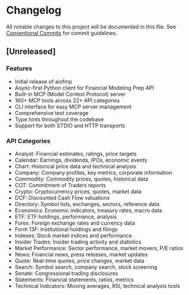 # Changelog

All notable changes to this project will be documented in this file. See [Conventional Commits](https://conventionalcommits.org) for commit guidelines.

## [Unreleased]

### Features
- Initial release of aiofmp
- Async-first Python client for Financial Modeling Prep API
- Built-in MCP (Model Context Protocol) server
- 160+ MCP tools across 22+ API categories
- CLI interface for easy MCP server management
- Comprehensive test coverage
- Type hints throughout the codebase
- Support for both STDIO and HTTP transports

### API Categories
- Analyst: Financial estimates, ratings, price targets
- Calendar: Earnings, dividends, IPOs, economic events
- Chart: Historical price data and technical analysis
- Company: Company profiles, key metrics, corporate information
- Commodity: Commodity prices, quotes, historical data
- COT: Commitment of Traders reports
- Crypto: Cryptocurrency prices, quotes, market data
- DCF: Discounted Cash Flow valuations
- Directory: Symbol lists, exchanges, sectors, reference data
- Economics: Economic indicators, treasury rates, macro data
- ETF: ETF holdings, performance, analysis
- Forex: Foreign exchange rates and currency data
- Form 13F: Institutional holdings and filings
- Indexes: Stock market indices and performance
- Insider Trades: Insider trading activity and statistics
- Market Performance: Sector performance, market movers, P/E ratios
- News: Financial news, press releases, market updates
- Quote: Real-time quotes, price changes, market data
- Search: Symbol search, company search, stock screening
- Senate: Congressional trading disclosures
- Statements: Financial statements, ratios, metrics
- Technical Indicators: Moving averages, RSI, technical analysis tools

